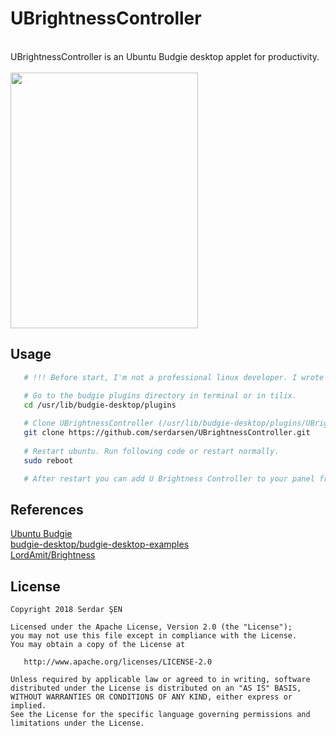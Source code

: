 UBrightnessController  
========  
 
<br/>  
UBrightnessController is an Ubuntu Budgie desktop applet for productivity.<br/><br/>  
  
<img src="https://raw.githubusercontent.com/serdarsen/UBrightnessController/master/screenshots/screenshot1.gif" width="300" height="409"/>  
  
Usage  
-------  
```bash  
   # !!! Before start, I'm not a professional linux developer. I wrote this applet and it works perfect on my ubuntu budgie (ubuntu 17:10, budgie version: 10.4,  device: acer aspire 5745g) . Please take your own risks and backups before install. Have fun!

   # Go to the budgie plugins directory in terminal or in tilix.
   cd /usr/lib/budgie-desktop/plugins
   
   # Clone UBrightnessController (/usr/lib/budgie-desktop/plugins/UBrightnessController).
   git clone https://github.com/serdarsen/UBrightnessController.git
   
   # Restart ubuntu. Run following code or restart normally.
   sudo reboot

   # After restart you can add U Brightness Controller to your panel from Budgie Desktop Settings.

```  
References  
-------  
[Ubuntu Budgie](https://ubuntubudgie.org/)<br/>
[budgie-desktop/budgie-desktop-examples](https://github.com/budgie-desktop/budgie-desktop-examples/tree/master/python_project)<br/>
[LordAmit/Brightness](https://github.com/LordAmit/Brightness)


License  
-------  
    Copyright 2018 Serdar ŞEN  
  
    Licensed under the Apache License, Version 2.0 (the "License");  
    you may not use this file except in compliance with the License.  
    You may obtain a copy of the License at  
  
       http://www.apache.org/licenses/LICENSE-2.0  
  
    Unless required by applicable law or agreed to in writing, software  
    distributed under the License is distributed on an "AS IS" BASIS,  
    WITHOUT WARRANTIES OR CONDITIONS OF ANY KIND, either express or implied.  
    See the License for the specific language governing permissions and  
    limitations under the License.
